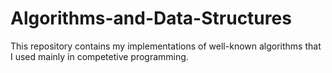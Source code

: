 # Algorithms-and-Data-Structures

This repository contains my implementations of well-known algorithms that I used mainly in competetive programming.
